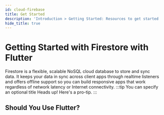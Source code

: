 ```yaml
---
id: cloud-firebase
title: Get Started
description: 'Introduction > Getting Started: Resources to get started learning and using Redux'
hide_title: true
---
```


# Getting Started with Firestore with Flutter

Firestore is a flexible, scalable NoSQL cloud database to store and sync data. It keeps your data in sync across client apps through realtime listeners and offers offline support so you can build responsive apps that work regardless of network latency or Internet connectivity.
:::tip You can specify an optional title
Heads up! Here's a pro-tip.
:::

## Should You Use Flutter?

